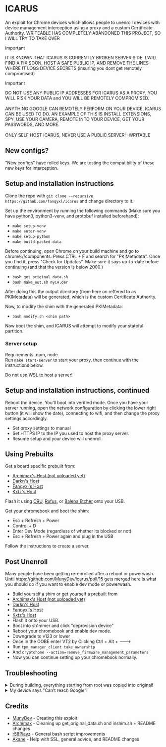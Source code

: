 # ICARUS
An exploit for Chrome devices which allows people to unenroll devices with device management interception using a proxy and a custom Certificate Authority.
WRITEABLE HAS COMPLETELY ABANDONED THIS PROJECT, SO I WILL TRY TO TAKE OVER
> [!IMPORTANT]
> IT IS KNOWN THAT ICARUS IS CURRENTLY BROKEN SERVER SIDE. I WILL FIND A FIX SOON, HOST A SAFE PUBLIC IP, AND REMOVE THE LINES WHERE IT LOGS DEVICE SECRETS (insuring you dont get remotely compromised)
  

> [!IMPORTANT]
> DO NOT USE ANY PUBLIC IP ADDRESSES FOR ICARUS AS A PROXY, YOU WILL RISK YOUR DATA and YOU WILL BE REMOTELY COMPROMISED.<br><br>
> ANYTHING GOOGLE CAN REMOTELY PERFORM ON YOUR DEVICE, ICARUS CAN BE USED TO DO. AN EXAMPLE OF THIS IS INSTALL EXTENSIONS, SPY, USE YOUR CAMERA, REMOTE INTO YOUR DEVICE, GET YOUR PASSWORDS, AND MORE.<br><br>
> ONLY SELF HOST ICARUS, NEVER USE A PUBLIC SERVER!
> -WRITABLE

## New configs?
"New configs" have rolled keys. We are testing the compatibility of these new keys for interception.

## Setup and installation instructions
Clone the repo with ``git clone --recursive https://github.com/fanqyxl/icarus`` and change directory to it.

Set up the environment by running the following commands (Make sure you have python3, python3-venv, and protobuf installed beforehand):

- `make setup-venv`
- `make enter-venv`
- `make setup-python`
- `make build-packed-data`

Before continuing, open Chrome on your build machine and go to chrome://components. Press CTRL + F and search for "PKIMetadata". Once you find it, press "Check for Updates". Make sure it says up-to-date before continuing (and that the version is below 2000.)
  
- `bash get_original_data.sh`
- `bash make_out.sh myCA.der`

After doing this the output directory (from here on reffered to as PKIMetadata) will be generated, which is the custom Certificate Authority.

Now, to modify the shim with the generated PKIMetadata:

- `bash modify.sh <shim path>`

Now boot the shim, and ICARUS will attempt to modify your stateful partition.

### Server setup
Requirements: npm, node  
Run `make start-server` to start your proxy, then continue with the instructions below.

Do not use WSL to host a server!

## Setup and installation instructions, continued
Reboot the device. You'll boot into verified mode. Once you have your server running, open the network configuration by clicking the lower right button (it will show the date), connecting to wifi, and then change the proxy settings accordingly.

- Set proxy settings to manual
- Set HTTPS IP to the IP you used to host the proxy server. 
- Resume setup and your device will unenroll. 

## Using Prebuilts
Get a board specific prebuilt from:
- [Archimax's Host (not uploaded yet)](https://dl.archima.xyz/)
- [Darkn's Host](https://dl.darkn.bio)
- [Fanqyxl's Host](https://dl.fanqyxl.net)
- [Kxtz's Host](https://dl.kxtz.dev)

Flash it using [CRU](https://chromewebstore.google.com/detail/chromebook-recovery-utili/pocpnlppkickgojjlmhdmidojbmbodfm?hl=en), [Rufus](https://rufus.ie), or [Balena Etcher](https://etcher.balena.io/) onto your USB.

Get your chromebook and boot the shim:
- Esc + Refresh + Power
- Control + D
- Enter Dev Mode (regardless of whether its blocked or not)
- Esc + Refresh + Power again and plug in the USB

Follow the instructions to create a server.

## Post Unenroll
Many people have been getting re-enrolled after a reboot or powerwash. Until https://github.com/MunyDev/icarus/pull/15 gets merged here is what you should do if you want to enable dev mode or powerwash.
- Build yourself a shim or get yourself a prebuilt from
- [Archimax's Host (not uploaded yet)](https://dl.archima.xyz/)
- [Darkn's Host](https://dl.darkn.bio)
- [Fanqyxl's Host](https://dl.fanqyxl.net)
- [Kxtz's Host](https://dl.kxtz.dev)
- Flash it onto your USB.
- Boot into sh1mmer and click "deprovision device"
- Reboot your chromebook and enable dev mode.
- Downgrade to v123 or lower
- Once in the OOBE enter VT2 by Clicking Ctrl + Alt + --->
- Run `tpm_manager_client take_ownership`
- And `cryptohome --action=remove_firmware_management_parameters`
- Now you can continue setting up your chromebook normally.
## Troubleshooting

<details>
  <summary>During building, everything starting from root was copied into original!</summary>

  Please run ``git pull`` on your local copy. This bug has been fixed.
</details>

<details>
  <summary>My device says "Can't reach Google"!</summary>
  
  - Make sure your device and the server are connected to the same network
  - If that didn't work, powerwash your device and re-run the modified shim, and keep the server running.
</details>

## Credits
- [MunyDev](https://github.com/MunyDev) - Creating this exploit
- [Archimax](https://github.com/EnterTheVoid-x86) - Cleaning up get_original_data.sh and inshim.sh + README changes
- [r58Playz](https://github.com/r58Playz) - General bash script improvements
- [Akane](https://github.com/genericness) - Help with SSL, general advice, and README changes
